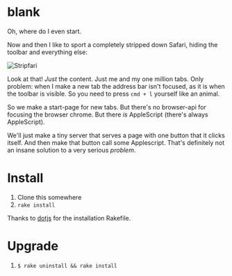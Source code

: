 # blank

Oh, where do I even start.

Now and then I like to sport a completely stripped down Safari, hiding the toolbar and everything else:

![Stripfari](http://s3.brnbw.com/Screen-Shot-2015-04-17-10-52-27.png)

Look at that! _Just_ the content. Just me and my one million tabs. Only problem: when I make a new tab the address bar isn't focused, as it is when the toolbar is visible. So you need to press `cmd + l` yourself like an animal.

So we make a start-page for new tabs. But there's no browser-api for focusing the browser chrome. But there _is_ AppleScript (there's always AppleScript).

We'll just make a tiny server that serves a page with one button that it clicks itself. And then make that button call some Applescript. That's definitely not an insane solution to a very serious _problem_.

# Install

1. Clone this somewhere
1. `rake install`

Thanks to [dotjs](https://github.com/defunkt/dotjs) for the installation Rakefile.

# Upgrade

1. `$ rake uninstall && rake install`

